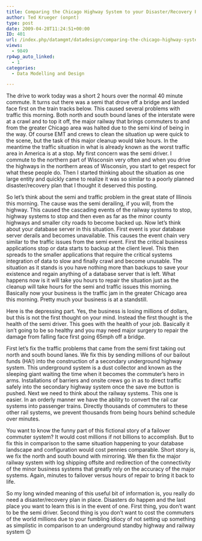 ```yaml
---
title: Comparing the Chicago Highway System to your Disaster/Recovery Plans
author: Ted Krueger (onpnt)
type: post
date: 2009-04-28T11:24:51+00:00
ID: 401
url: /index.php/datamgmt/datadesign/comparing-the-chicago-highway-system-to/
views:
  - 9849
rp4wp_auto_linked:
  - 1
categories:
  - Data Modelling and Design

---
```

The drive to work today was a short 2 hours over the normal 40 minute commute. It turns out there was a semi that drove off a bridge and landed face first on the train tracks below. This caused several problems with traffic this morning. Both north and south bound lanes of the interstate were at a crawl and to top it off, the major railway that brings commuters to and from the greater Chicago area was halted due to the semi kind of being in the way. Of course EMT and crews to clean the situation up were quick to the scene, but the task of this major cleanup would take hours. In the meantime the traffic situation in what is already known as the worst traffic area in America is at a stop. My first concern was the semi driver. I commute to the northern part of Wisconsin very often and when you drive the highways in the northern areas of Wisconsin, you start to get respect for what these people do. Then I started thinking about the situation as one large entity and quickly came to realize it was so similar to a poorly planned disaster/recovery plan that I thought it deserved this posting. 

So let’s think about the semi and traffic problem in the great state of Illinois this morning. The cause was the semi derailing, if you will, from the highway. This caused the cascading events of the railway systems to stop, highway systems to stop and then even as far as the minor county highways and smaller city roads to become backed up. Now let’s think about your database server in this situation. First event is your database server derails and becomes unavailable. This causes the event chain very similar to the traffic issues from the semi event. First the critical business applications stop or data starts to backup at the client level. This then spreads to the smaller applications that require the critical systems integration of data to slow and finally crawl and become unusable. The situation as it stands is you have nothing more than backups to save your existence and regain anything of a database server that is left. What happens now is it will take you hours to repair the situation just as the cleanup will take hours for the semi and traffic issues this morning. Basically now your business is the traffic jam in the greater Chicago area this morning. Pretty much your business is at a standstill.

Here is the depressing part. Yes, the business is losing millions of dollars, but this is not the first thought on your mind. Instead the first thought is the health of the semi driver. This goes with the health of your job. Basically it isn’t going to be so healthy and you may need major surgery to repair the damage from falling face first going 65mph off a bridge. 

First let’s fix the traffic problems that came from the semi first taking out north and south bound lanes. We fix this by sending millions of our bailout funds (HA!) into the construction of a secondary underground highway system. This underground system is a dust collector and known as the sleeping giant waiting the time when it becomes the commuter’s hero in arms. Installations of barriers and onsite crews go in as to direct traffic safely into the secondary highway system once the save me button is pushed. Next we need to think about the railway systems. This one is easier. In an orderly manner we have the ability to convert the rail car systems into passenger trains. Directly thousands of commuters to these other rail systems, we prevent thousands from being hours behind schedule over minutes.

You want to know the funny part of this fictional story of a failover commuter system? It would cost millions if not billions to accomplish. But to fix this in comparison to the same situation happening to your database landscape and configuration would cost pennies comparable. Short story is, we fix the north and south bound with mirroring. We then fix the major railway system with log shipping offsite and redirection of the connectivity of the minor business systems that greatly rely on the accuracy of the major systems. Again, minutes to failover versus hours of repair to bring it back to life. 

So my long winded meaning of this useful bit of information is, you really do need a disaster/recovery plan in place. Disasters do happen and the last place you want to learn this is in the event of one. First thing, you don’t want to be the semi driver. Second thing is you don’t want to cost the commuters of the world millions due to your fumbling idiocy of not setting up something as simplistic in comparison to an underground standby highway and railway system 😉